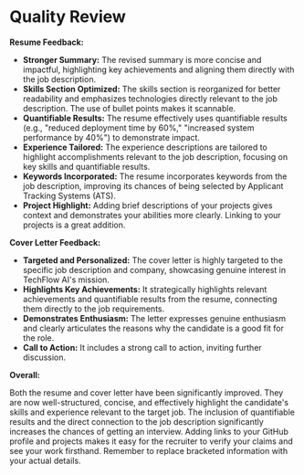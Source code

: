 # Quality Review

**Resume Feedback:**

* **Stronger Summary:** The revised summary is more concise and impactful, highlighting key achievements and aligning them directly with the job description.
* **Skills Section Optimized:**  The skills section is reorganized for better readability and emphasizes technologies directly relevant to the job description.  The use of bullet points makes it scannable.
* **Quantifiable Results:**  The resume effectively uses quantifiable results (e.g., "reduced deployment time by 60%," "increased system performance by 40%") to demonstrate impact.
* **Experience Tailored:**  The experience descriptions are tailored to highlight accomplishments relevant to the job description, focusing on key skills and quantifiable results.
* **Keywords Incorporated:** The resume incorporates keywords from the job description, improving its chances of being selected by Applicant Tracking Systems (ATS).
* **Project Highlight:** Adding brief descriptions of your projects gives context and demonstrates your abilities more clearly.  Linking to your projects is a great addition.

**Cover Letter Feedback:**

* **Targeted and Personalized:** The cover letter is highly targeted to the specific job description and company, showcasing genuine interest in TechFlow AI's mission.
* **Highlights Key Achievements:**  It strategically highlights relevant achievements and quantifiable results from the resume, connecting them directly to the job requirements.
* **Demonstrates Enthusiasm:** The letter expresses genuine enthusiasm and clearly articulates the reasons why the candidate is a good fit for the role.
* **Call to Action:**  It includes a strong call to action, inviting further discussion.

**Overall:**

Both the resume and cover letter have been significantly improved. They are now well-structured, concise, and effectively highlight the candidate's skills and experience relevant to the target job.  The inclusion of quantifiable results and the direct connection to the job description significantly increases the chances of getting an interview.  Adding links to your GitHub profile and projects makes it easy for the recruiter to verify your claims and see your work firsthand. Remember to replace bracketed information with your actual details.